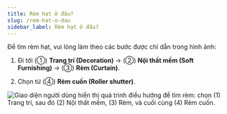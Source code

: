 ```yaml
---
title: Rèm hạt ở đâu?
slug: /rem-hat-o-dau
sidebar_label: Rèm hạt ở đâu?
---
```


Để tìm rèm hạt, vui lòng làm theo các bước được chỉ dẫn trong hình ảnh:

1. Đi tới (①) **Trang trí (Decoration)** -> (②) **Nội thất mềm (Soft Furnishing)** -> (③) **Rèm (Curtain)**.

2. Chọn từ (④) **Rèm cuốn (Roller shutter)**.

![Giao diện người dùng hiển thị quá trình điều hướng để tìm rèm: chọn (1) Trang trí, sau đó (2) Nội thất mềm, (3) Rèm, và cuối cùng (4) Rèm cuốn.](https://storage.googleapis.com/jegavn_kb/images/0f902b0c-e426-42b1-90b6-745fb1152b4b.png)